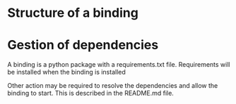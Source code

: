 # Structure of a binding

# Gestion of dependencies
A binding is a python package with a requirements.txt file.
Requirements will be installed when the binding is installed

Other action may be required to resolve the dependencies and allow the binding to start. This is described in the README.md file.